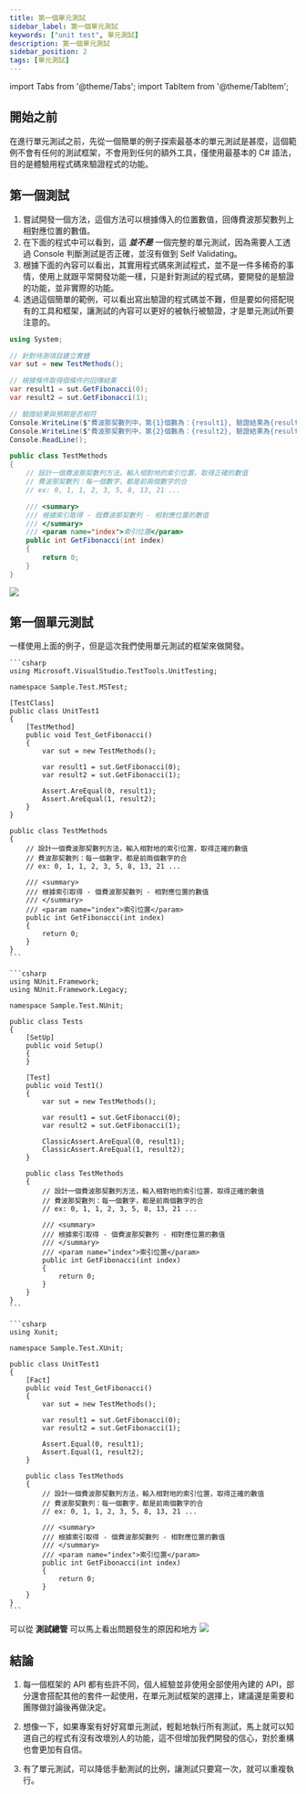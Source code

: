 ```yaml
---
title: 第一個單元測試
sidebar_label: 第一個單元測試
keywords: ["unit test", 單元測試]
description: 第一個單元測試
sidebar_position: 2
tags: [單元測試]
---
```


import Tabs from '@theme/Tabs';
import TabItem from '@theme/TabItem';

## 開始之前

在進行單元測試之前，先從一個簡單的例子探索最基本的單元測試是甚麼，這個範例不會有任何的測試框架，不會用到任何的額外工具，僅使用最基本的 C# 語法，目的是體驗用程式碼來驗證程式的功能。

## 第一個測試

1. 嘗試開發一個方法，這個方法可以根據傳入的位置數值，回傳費波那契數列上相對應位置的數值。
2. 在下面的程式中可以看到，這 ***並不是*** 一個完整的單元測試，因為需要人工透過 Console 判斷測試是否正確，並沒有做到 Self Validating。
3. 根據下面的內容可以看出，其實用程式碼來測試程式，並不是一件多稀奇的事情，使用上就跟平常開發功能一樣，只是針對測試的程式碼，要開發的是驗證的功能，並非實際的功能。
4. 透過這個簡單的範例，可以看出寫出驗證的程式碼並不難，但是要如何搭配現有的工具和框架，讓測試的內容可以更好的被執行被驗證，才是單元測試所要注意的。

```csharp
using System;

// 針對待測項目建立實體
var sut = new TestMethods();

// 根據條件取得個條件的回傳結果
var result1 = sut.GetFibonacci(0);
var result2 = sut.GetFibonacci(1);

// 驗證結果與預期是否相符
Console.WriteLine($"費波那契數列中，第{1}個數為：{result1}, 驗證結果為{result1 == 0}");
Console.WriteLine($"費波那契數列中，第{2}個數為：{result2}, 驗證結果為{result2 == 1}");
Console.ReadLine();

public class TestMethods
{
    // 設計一個費波那契數列方法，輸入相對地的索引位置，取得正確的數值
    // 費波那契數列：每一個數字，都是前兩個數字的合
    // ex: 0, 1, 1, 2, 3, 5, 8, 13, 21 ...

    /// <summary>
    /// 根據索引取得 - 個費波那契數列 - 相對應位置的數值
    /// </summary>
    /// <param name="index">索引位置</param>
    public int GetFibonacci(int index)
    {
        return 0;
    }
}
```

![](img/2024-02-09-18-51-59.png)

## 第一個單元測試
一樣使用上面的例子，但是這次我們使用單元測試的框架來做開發。

<Tabs>
  <TabItem value="MStest" label="MStest" default>

    ```csharp
    using Microsoft.VisualStudio.TestTools.UnitTesting;

    namespace Sample.Test.MSTest;

    [TestClass]
    public class UnitTest1
    {
        [TestMethod]
        public void Test_GetFibonacci()
        {
            var sut = new TestMethods();

            var result1 = sut.GetFibonacci(0);
            var result2 = sut.GetFibonacci(1);

            Assert.AreEqual(0, result1);
            Assert.AreEqual(1, result2);
        }
    }

    public class TestMethods
    {
        // 設計一個費波那契數列方法，輸入相對地的索引位置，取得正確的數值
        // 費波那契數列：每一個數字，都是前兩個數字的合
        // ex: 0, 1, 1, 2, 3, 5, 8, 13, 21 ...

        /// <summary>
        /// 根據索引取得 - 個費波那契數列 - 相對應位置的數值
        /// </summary>
        /// <param name="index">索引位置</param>
        public int GetFibonacci(int index)
        {
            return 0;
        }
    }
    ```
  </TabItem>

  <TabItem value="NUnit" label="NUnit">

    ```csharp
    using NUnit.Framework;
    using NUnit.Framework.Legacy;

    namespace Sample.Test.NUnit;

    public class Tests
    {
        [SetUp]
        public void Setup()
        {
        }

        [Test]
        public void Test1()
        {
            var sut = new TestMethods();

            var result1 = sut.GetFibonacci(0);
            var result2 = sut.GetFibonacci(1);

            ClassicAssert.AreEqual(0, result1);
            ClassicAssert.AreEqual(1, result2);
        }

        public class TestMethods
        {
            // 設計一個費波那契數列方法，輸入相對地的索引位置，取得正確的數值
            // 費波那契數列：每一個數字，都是前兩個數字的合
            // ex: 0, 1, 1, 2, 3, 5, 8, 13, 21 ...

            /// <summary>
            /// 根據索引取得 - 個費波那契數列 - 相對應位置的數值
            /// </summary>
            /// <param name="index">索引位置</param>
            public int GetFibonacci(int index)
            {
                return 0;
            }
        }
    }
    ```
  </TabItem>

  <TabItem value="xUnit" label="xUnit">

    ```csharp
    using Xunit;

    namespace Sample.Test.XUnit;

    public class UnitTest1
    {
        [Fact]
        public void Test_GetFibonacci()
        {
            var sut = new TestMethods();

            var result1 = sut.GetFibonacci(0);
            var result2 = sut.GetFibonacci(1);

            Assert.Equal(0, result1);
            Assert.Equal(1, result2);
        }

        public class TestMethods
        {
            // 設計一個費波那契數列方法，輸入相對地的索引位置，取得正確的數值
            // 費波那契數列：每一個數字，都是前兩個數字的合
            // ex: 0, 1, 1, 2, 3, 5, 8, 13, 21 ...

            /// <summary>
            /// 根據索引取得 - 個費波那契數列 - 相對應位置的數值
            /// </summary>
            /// <param name="index">索引位置</param>
            public int GetFibonacci(int index)
            {
                return 0;
            }
        }
    }
    ```
  </TabItem>
</Tabs>

可以從 **測試總管** 可以馬上看出問題發生的原因和地方
![](img/2024-02-09-20-11-43.png)

## 結論

1. 每一個框架的 API 都有些許不同，個人經驗並非使用全部使用內建的 API，部分還會搭配其他的套件一起使用，在單元測試框架的選擇上，建議還是需要和團隊做討論後再做決定。

2. 想像一下，如果專案有好好寫單元測試，輕鬆地執行所有測試，馬上就可以知道自己的程式有沒有改壞別人的功能，這不但增加我們開發的信心，對於重構也會更加有自信。

3. 有了單元測試，可以降低手動測試的比例，讓測試只要寫一次，就可以重複執行。

